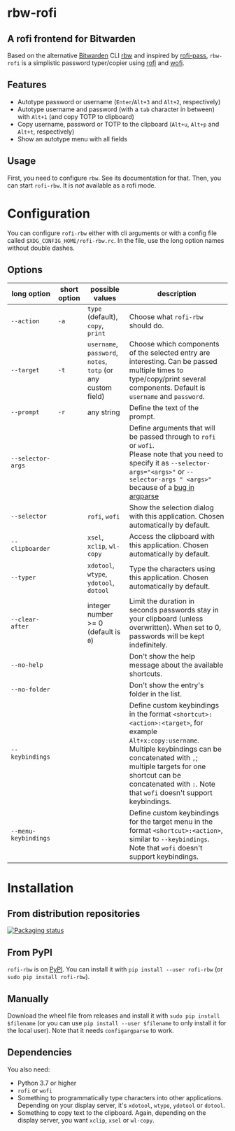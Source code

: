 # rbw-rofi
## A rofi frontend for Bitwarden

Based on the alternative [Bitwarden](https://bitwarden.com/) CLI [rbw](https://github.com/doy/rbw/) and inspired by [rofi-pass](https://github.com/carnager/rofi-pass), `rbw-rofi` is a simplistic password typer/copier using [rofi](https://github.com/davatorium/rofi) and [wofi](https://hg.sr.ht/~scoopta/wofi).

## Features
- Autotype password or username (`Enter`/`Alt+3` and `Alt+2`, respectively)
- Autotype username and password (with a `tab` character in between) with `Alt+1` (and copy TOTP to clipboard)
- Copy username, password or TOTP to the clipboard (`Alt+u`, `Alt+p` and `Alt+t`, respectively)
- Show an autotype menu with all fields

## Usage
First, you need to configure `rbw`. See its documentation for that.
Then, you can start `rofi-rbw`. It is *not* available as a rofi mode.

# Configuration
You can configure `rofi-rbw` either with cli arguments or with a config file called `$XDG_CONFIG_HOME/rofi-rbw.rc`. In the file, use the long option names without double dashes.

## Options

| long option          | short option | possible values                                               | description                                                                                                                                                                                                                                                                 |
|----------------------|--------------|---------------------------------------------------------------|-----------------------------------------------------------------------------------------------------------------------------------------------------------------------------------------------------------------------------------------------------------------------------|
| `--action`           | `-a`         | `type` (default), `copy`, `print`                             | Choose what `rofi-rbw` should do.                                                                                                                                                                                                                                           |
| `--target`           | `-t`         | `username`, `password`, `notes`, `totp` (or any custom field) | Choose which components of the selected entry are interesting. Can be passed multiple times to type/copy/print several components. Default is `username` and `password`.                                                                                                    |
| `--prompt`           | `-r`         | any string                                                    | Define the text of the prompt.                                                                                                                                                                                                                                              |
| `--selector-args`    |              |                                                               | Define arguments that will be passed through to `rofi` or `wofi`.<br/>Please note that you need to specify it as `--selector-args="<args>"` or `--selector-args " <args>"` because of a [bug in argparse](https://github.com/python/cpython/issues/53580)                   |
| `--selector`         |              | `rofi`, `wofi`                                                | Show the selection dialog with this application. Chosen automatically by default.                                                                                                                                                                                           |
| `--clipboarder`      |              | `xsel`, `xclip`, `wl-copy`                                    | Access the clipboard with this application. Chosen automatically by default.                                                                                                                                                                                                |
| `--typer`            |              | `xdotool`, `wtype`, `ydotool`, `dotool`                       | Type the characters using this application. Chosen automatically by default.                                                                                                                                                                                                |
| `--clear-after`      |              | integer number >= 0 (default is `0`)                          | Limit the duration in seconds passwords stay in your clipboard (unless overwritten). When set to 0, passwords will be kept indefinitely.                                                                                                                                    |
| `--no-help`          |              |                                                               | Don't show the help message about the available shortcuts.                                                                                                                                                                                                                  |
| `--no-folder`        |              |                                                               | Don't show the entry's folder in the list.                                                                                                                                                                                                                                  |
| `--keybindings`      |              |                                                               | Define custom keybindings in the format `<shortcut>:<action>:<target>`, for example `Alt+x:copy:username`. Multiple keybindings can be concatenated with `,`; multiple targets for one shortcut can be concatenated with `:`. Note that `wofi` doesn't support keybindings. |
| `--menu-keybindings` |              |                                                               | Define custom keybindings for the target menu in the format `<shortcut>:<action>`, similar to `--keybindings`. Note that `wofi` doesn't support keybindings.                                                                                                                |

# Installation

## From distribution repositories
[![Packaging status](https://repology.org/badge/vertical-allrepos/rofi-rbw.svg)](https://repology.org/project/rofi-rbw/versions)

## From PyPI
`rofi-rbw` is on [PyPI](https://pypi.org/project/rofi-rbw/). You can install it with `pip install --user rofi-rbw` (or `sudo pip install rofi-rbw`).

## Manually
Download the wheel file from releases and install it with  `sudo pip install $filename` (or you can use `pip install --user $filename` to only install it for the local user).
Note that it needs `configargparse` to work.

## Dependencies
You also need:
- Python 3.7 or higher
- `rofi` or `wofi`
- Something to programmatically type characters into other applications. Depending on your display server, it's `xdotool`, `wtype`, `ydotool` or `dotool`.
- Something to copy text to the clipboard. Again, depending on the display server, you want `xclip`, `xsel` or `wl-copy`.

